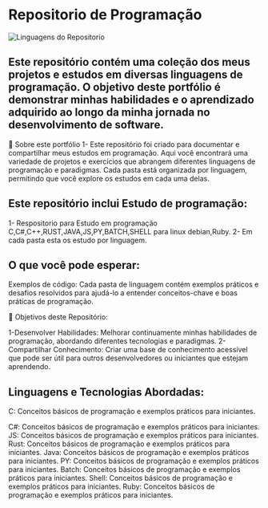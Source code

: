 # Repositorio de Programação
![Linguagens do Repositorio](https://github.com/SidneiAJr/Prog_dev_est/blob/main/img/Linguagens.png)

## Este repositório contém uma coleção dos meus projetos e estudos em diversas linguagens de programação. O objetivo deste portfólio é demonstrar minhas habilidades e o aprendizado adquirido ao longo da minha jornada no desenvolvimento de software.

🚀 Sobre este portfólio
1- Este repositório foi criado para documentar e compartilhar meus estudos em programação. Aqui você encontrará uma variedade de projetos e exercícios que abrangem diferentes linguagens de programação e paradigmas. Cada pasta está organizada por linguagem, permitindo que você explore os estudos em cada uma delas.

## Este repositório inclui Estudo de programação:

1- Respositorio para Estudo em programação C,C#,C++,RUST,JAVA,JS,PY,BATCH,SHELL para linux debian,Ruby.
2- Em cada pasta esta os estudo por linguagem.


## O que você pode esperar:
Exemplos de código: Cada pasta de linguagem contém exemplos práticos e desafios resolvidos para ajudá-lo a entender conceitos-chave e boas práticas de programação.

🚀 Objetivos deste Repositório:

1-Desenvolver Habilidades: Melhorar continuamente minhas habilidades de programação, abordando diferentes tecnologias e paradigmas.
2-Compartilhar Conhecimento: Criar uma base de conhecimento acessível que pode ser útil para outros desenvolvedores ou iniciantes que estejam aprendendo.

## Linguagens e Tecnologias Abordadas:
  C: Conceitos básicos de programação e exemplos práticos para iniciantes.
  
  C#: Conceitos básicos de programação e exemplos práticos para iniciantes.
  JS: Conceitos básicos de programação e exemplos práticos para iniciantes.
  Rust: Conceitos básicos de programação e exemplos práticos para iniciantes.
  Java: Conceitos básicos de programação e exemplos práticos para iniciantes.
  PY: Conceitos básicos de programação e exemplos práticos para iniciantes.
  Batch: Conceitos básicos de programação e exemplos práticos para iniciantes.
  Shell: Conceitos básicos de programação e exemplos práticos para iniciantes.
  Ruby: Conceitos básicos de programação e exemplos práticos para iniciantes.
